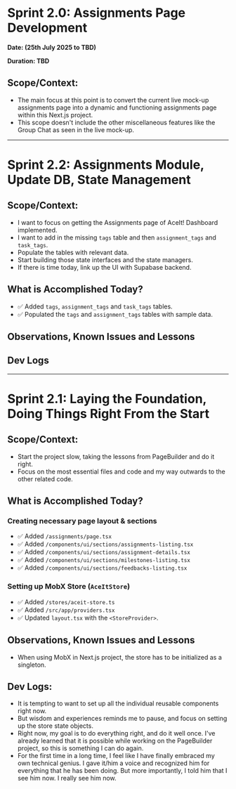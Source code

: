 # Sprint 2.0: Assignments Page Development

**Date: (25th July 2025 to TBD)**

**Duration: TBD**

## Scope/Context:

- The main focus at this point is to convert the current live mock-up assignments page into a dynamic and functioning assignments page within this Next.js project.
- This scope doesn't include the other miscellaneous features like the Group Chat as seen in the live mock-up.

---

# Sprint 2.2: Assignments Module, Update DB, State Management

## Scope/Context:

- I want to focus on getting the Assignments page of AceIt! Dashboard implemented.
- I want to add in the missing `tags` table and then `assignment_tags` and `task_tags`.
- Populate the tables with relevant data.
- Start building those state interfaces and the state managers.
- If there is time today, link up the UI with Supabase backend.

## What is Accomplished Today?

- ✅ Added `tags`, `assignment_tags` and `task_tags` tables.
- ✅ Populated the `tags` and `assignment_tags` tables with sample data.

## Observations, Known Issues and Lessons

## Dev Logs

---

# Sprint 2.1: Laying the Foundation, Doing Things Right From the Start

## Scope/Context:

- Start the project slow, taking the lessons from PageBuilder and do it right.
- Focus on the most essential files and code and my way outwards to the other related code.

## What is Accomplished Today?

### Creating necessary page layout & sections

- ✅ Added `/assignments/page.tsx`
- ✅ Added `/components/ui/sections/assignments-listing.tsx`
- ✅ Added `/components/ui/sections/assignment-details.tsx`
- ✅ Added `/components/ui/sections/milestones-listing.tsx`
- ✅ Added `/components/ui/sections/feedbacks-listing.tsx`

### Setting up MobX Store (`AceItStore`)

- ✅ Added `/stores/aceit-store.ts`
- ✅ Added `/src/app/providers.tsx`
- ✅ Updated `layout.tsx` with the `<StoreProvider>`.

## Observations, Known Issues and Lessons

- When using MobX in Next.js project, the store has to be initialized as a singleton.

## Dev Logs:

- It is tempting to want to set up all the individual reusable components right now.
- But wisdom and experiences reminds me to pause, and focus on setting up the store state objects.
- Right now, my goal is to do everything right, and do it well once. I've already learned that it is possible while working on the PageBuilder project, so this is something I can do again.
- For the first time in a long time, I feel like I have finally embraced my own technical genius. I gave it/him a voice and recognized him for everything that he has been doing. But more importantly, I told him that I see him now. I really see him now.